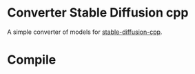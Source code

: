 # Converter Stable Diffusion cpp
A simple converter of models for [stable-diffusion-cpp](https://github.com/leejet/stable-diffusion.cpp).

# Compile


